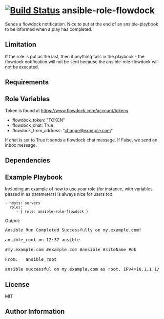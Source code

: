 [![Build Status](https://travis-ci.org/CSC-IT-Center-for-Science/ansible-role-flowdock.svg?branch=master)](https://travis-ci.org/CSC-IT-Center-for-Science/ansible-role-flowdock)
ansible-role-flowdock
=========

Sends a flowdock notification. Nice to put at the end of an ansible-playbook to be informed when a play has completed.

Limitation
----------

If the role is put as the last, then if anything fails in the playbook - the flowdock notification will not be sent because the ansible-role-flowdock will not be executed.

Requirements
------------

Role Variables
--------------

Token is found at https://www.flowdock.com/account/tokens

 - flowdock\_token: "TOKEN"
 - flowdock\_chat: True
 - flowdock\_from\_address: "change@example.com"

If chat is set to True it sends a flowdock chat message.
If False, we send an inbox message.

Dependencies
------------


Example Playbook
----------------

Including an example of how to use your role (for instance, with variables passed in as parameters) is always nice for users too:

    - hosts: servers
      roles:
         - { role: ansible-role-flowdock }


Output:
<pre>
Ansible Run Completed Successfully on my.example.com! 

ansible_root on 12:37 ansible

#my.example.com #example.com #ansible #siteName #ok

From:	ansible_root <change@example.com>

ansible successful on my.example.com as root. IPv4=10.1.1.1/255.255.255.0, IPv6=No IPv6/, biosdate=06/08/2015, biosversion=1.2.6, dist=CentOS, distversion=7.2.1511, kernel=3.10.0-327.18.2.el7.x86_64, memory=257854, processor=Intel(R) Xeon(R) CPU E5-2620 v3 @ 2.40GHz, git_head=devel, vendor=Dell Inc.
</pre>

License
-------

MIT

Author Information
------------------
